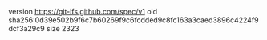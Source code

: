 version https://git-lfs.github.com/spec/v1
oid sha256:0d39e502b9f6c7b60269f9c6fcdded9c8fc163a3caed3896c4224f9dcf3a29c9
size 2323
